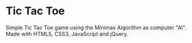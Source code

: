# Tic Tac Toe
Simple Tic Tac Toe game using the Minimax Algorithm as computer "AI".
Made with HTML5, CSS3, JavaScript and jQuery.
